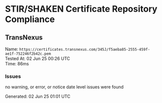 # STIR/SHAKEN Certificate Repository Compliance

## TransNexus

Name: `https://certificates.transnexus.com/345J/f5aeba85-2555-459f-ae1f-752246f2b42c.pem`\
Tested At: 02 Jun 25 00:26 UTC\
Time: 86ms

### Issues

no warning, or error, or notice date level issues were found

Generated: 02 Jun 25 01:01 UTC